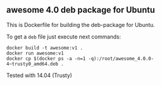 ## awesome 4.0 deb package for Ubuntu

This is Dockerfile for building the deb-package for Ubuntu.

To get a `deb` file just execute next commands:

```
docker build -t awesome:v1 .
docker run awesome:v1
docker cp $(docker ps -a -n=1 -q):/root/awesome_4.0.0-4~trusty0_amd64.deb .
```

Tested with 14.04 (Trusty)
